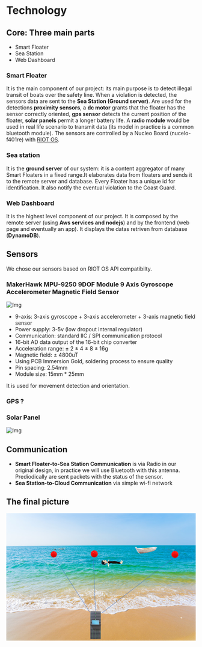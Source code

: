 # Technology

## Core: Three main parts
- Smart Floater
- Sea Station
- Web Dashboard

### Smart Floater
It is the main component of our project: its main purpose is to detect illegal transit of boats over the safety line. When a violation is detected, the sensors data are sent to the **Sea Station (Ground server)**.
Are used for the detections **proximity sensors**, a **dc motor** grants that the floater has the sensor correctly oriented, **gps sensor** detects the current position of the floater, **solar panels** permit a longer battery life.
A **radio module** would be used in real life scenario to transmit data (its model in practice is a common bluetooth module).
The sensors are controlled by a Nucleo Board (nucelo-f401re) with [RIOT OS](https://www.riot-os.org/).

### Sea station
It is the **ground server** of our system: it is a content aggregator of many Smart Floaters in a fixed range.It elaborates data from floaters and sends it to the remote server and database. Every Floater has a unique id for identification. It also notify the eventual violation to the Coast Guard.

### Web Dashboard
It is the highest level component of our project. It is composed by the remote server (using **Aws services and nodejs**) and by the frontend (web page and eventually an app). It displays the datas retriven from database (**DynamoDB**).

## Sensors
We chose our sensors based on RIOT OS API compatibilty.

### MakerHawk MPU-9250 9DOF Module 9 Axis Gyroscope Accelerometer Magnetic Field Sensor
![Img](https://images-na.ssl-images-amazon.com/images/I/61qPZjhQq2L._AC_SL1200_.jpg)
- 9-axis: 3-axis gyroscope + 3-axis accelerometer + 3-axis magnetic field sensor
- Power supply: 3-5v (low dropout internal regulator)
- Communication: standard IIC / SPI communication protocol
- 16-bit AD data output of the 16-bit chip converter
- Acceleration range: ± 2 ± 4 ± 8 ± 16g
- Magnetic field: ± 4800uT
- Using PCB Immersion Gold, soldering process to ensure quality
- Pin spacing: 2.54mm
- Module size: 15mm * 25mm

It is used for movement detection and orientation.

### GPS ?
### Solar Panel
![Img](https://images-na.ssl-images-amazon.com/images/I/51t9Z3nh4uL._SL1001_.jpg)

## Communication
- **Smart Floater-to-Sea Station Communication** is via Radio in our original design, in practice we will use Bluetooth with this antenna. Prediodically are sent packets with the status of the sensor. 
- **Sea Station-to-Cloud Communication**  via simple wi-fi network

## The final picture

![Img](https://github.com/IlKaiser/IoT_Group-Project/blob/main/imgs/picture.png)
